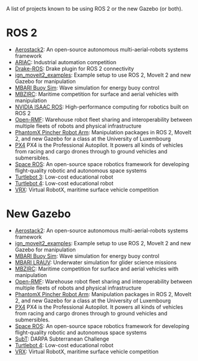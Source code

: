 A list of projects known to be using ROS 2 or the new Gazebo (or both).

ROS 2
=====
* [Aerostack2](https://github.com/aerostack2/aerostack2): An open-source autonomous multi-aerial-robots systems framework
* [ARIAC](https://www.nist.gov/el/intelligent-systems-division-73500/agile-robotics-industrial-automation-competition): Industrial automation competition
* [Drake-ROS](https://github.com/RobotLocomotion/drake-ros): Drake plugin for ROS 2 connectivity
* [ign_moveit2_examples](https://github.com/AndrejOrsula/ign_moveit2_examples): Example setup to use ROS 2, MoveIt 2 and new Gazebo for manipulation
* [MBARI Buoy Sim](https://github.com/osrf/buoy_sim): Wave simulation for energy buoy control
* [MBZIRC](https://github.com/osrf/mbzirc): Maritime competition for surface and aerial vehicles with manipulation
* [NVIDIA ISAAC ROS](https://github.com/NVIDIA-ISAAC-ROS): High-performance computing for robotics built on ROS 2
* [Open-RMF](https://www.open-rmf.org/): Warehouse robot fleet sharing and interoperability between multiple fleets of robots and physical infrastructure
* [PhantomX Pincher Robot Arm](https://github.com/snt-spacer/phantomx_pincher/tree/ros2): Manipulation packages in ROS 2, MoveIt 2, and new Gazebo for a class at the University of Luxembourg
* [PX4](https://docs.px4.io/v1.12/en/ros/ros2_comm.html) PX4 is the Professional Autopilot. It powers all kinds of vehicles from racing and cargo drones through to ground vehicles and submersibles.
* [Space ROS](https://space.ros.org/): An open-source space robotics framework for developing flight-quality robotic and autonomous space systems
* [Turtlebot 3](https://github.com/ROBOTIS-GIT/turtlebot3/tree/humble-devel): Low-cost educational robot
* [Turtlebot 4](https://clearpathrobotics.com/turtlebot-4/): Low-cost educational robot
* [VRX](https://github.com/osrf/vrx): Virtual RobotX, maritime surface vehicle competition

New Gazebo
==========
* [Aerostack2](https://github.com/aerostack2/aerostack2): An open-source autonomous multi-aerial-robots systems framework
* [ign_moveit2_examples](https://github.com/AndrejOrsula/ign_moveit2_examples): Example setup to use ROS 2, MoveIt 2 and new Gazebo for manipulation
* [MBARI Buoy Sim](https://github.com/osrf/buoy_sim): Wave simulation for energy buoy control
* [MBARI LRAUV](https://github.com/osrf/lrauv): Underwater simulation for glider science missions
* [MBZIRC](https://github.com/osrf/mbzirc): Maritime competition for surface and aerial vehicles with manipulation
* [Open-RMF](https://www.open-rmf.org/): Warehouse robot fleet sharing and interoperability between multiple fleets of robots and physical infrastructure
* [PhantomX Pincher Robot Arm](https://github.com/snt-spacer/phantomx_pincher/tree/ros2): Manipulation packages in ROS 2, MoveIt 2, and new Gazebo for a class at the University of Luxembourg
* [PX4](https://docs.px4.io/v1.13/en/simulation/ignition_gazebo.html) PX4 is the Professional Autopilot. It powers all kinds of vehicles from racing and cargo drones through to ground vehicles and submersibles.
* [Space ROS](https://space.ros.org/): An open-source space robotics framework for developing flight-quality robotic and autonomous space systems
* [SubT](https://github.com/osrf/subt): DARPA Subterranean Challenge
* [Turtlebot 4](https://clearpathrobotics.com/turtlebot-4/): Low-cost educational robot
* [VRX](https://github.com/osrf/vrx): Virtual RobotX, maritime surface vehicle competition
